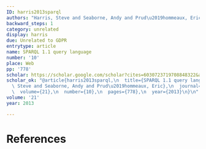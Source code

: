 ```yaml
---
ID: harris2013sparql
authors: "Harris, Steve and Seaborne, Andy and Prud\u2019hommeaux, Eric"
backward_steps: 1
category: unrelated
display: harris
due: Unrelated to GDPR
entrytype: article
name: SPARQL 1.1 query language
number: '10'
place: Web
pp: '778'
scholar: https://scholar.google.com/scholar?cites=6030723719708848322&as_sdt=2005&sciodt=0,5&hl=pt-BR
scholar_ok: "@article{harris2013sparql,\n  title={SPARQL 1.1 query language},\n  author={Harris,\
  \ Steve and Seaborne, Andy and Prud\u2019hommeaux, Eric},\n  journal={W3C recommendation},\n\
  \  volume={21},\n  number={10},\n  pages={778},\n  year={2013}\n}\n"
volume: '21'
year: 2013

---
```


# References

